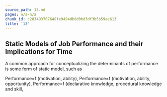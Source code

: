 ```yaml
---
source_path: 13.md
pages: n/a-n/a
chunk_id: c283493707648fe9494db0d0bd3df3b5b59ae613
title: '13'
---
```

## Static Models of Job Performance and their Implications for Time

A common approach for conceptualizing the determinants of performance is some form of static model, such as

Performance=f (motivation, ability), Performance=f (motivation, ability, opportunity), Performance=f (declarative knowledge, procedural knowledge and skill,
